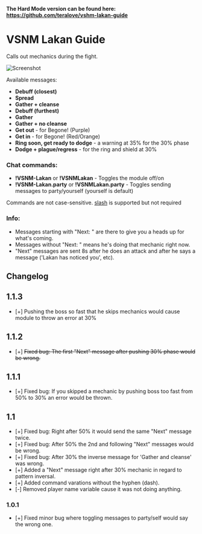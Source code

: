 **The Hard Mode version can be found here: https://github.com/teralove/vshm-lakan-guide**


# VSNM Lakan Guide
Calls out mechanics during the fight.

![Screenshot](https://github.com/teralove/vsnm-lakan-guide/blob/master/vsnm-lakan-guide-preview.png)

Available messages:

* **Debuff (closest)**
* **Spread**
* **Gather + cleanse**
* **Debuff (furthest)**
* **Gather**
* **Gather + no cleanse**
* **Get out**  - for Begone! (Purple)
* **Get in**  - for Begone! (Red/Orange)
* **Ring soon, get ready to dodge**  - a warning at 35% for the 30% phase
* **Dodge + plague/regress**  - for the ring and shield at 30%


### Chat commands:
* **!VSNM-Lakan** or **!VSNMLakan** - Toggles the module off/on
* **!VSNM-Lakan.party** or **!VSNMLakan.party** - Toggles sending messages to party/yourself (yourself is default)

Commands are not case-sensitive. [slash](https://github.com/baldera-mods/slash) is supported but not required


### Info:
* Messages starting with "Next: " are there to give you a heads up for what's coming.
* Messages without "Next: " means he's doing that mechanic right now.
* "Next" messages are sent 8s after he does an attack and after he says a message ('Lakan has noticed you', etc).


## Changelog
## 1.1.3
* [+] Pushing the boss so fast that he skips mechanics would cause module to throw an error at 30%
## 1.1.2
* [+] ~~Fixed bug: The first "Next" message after pushing 30% phase would be wrong.~~
## 1.1.1
* [+] Fixed bug: If you skipped a mechanic by pushing boss too fast from 50% to 30% an error would be thrown.
## 1.1
* [+] Fixed bug: Right after 50% it would send the same "Next" message twice.
* [+] Fixed bug: After 50% the 2nd and following "Next" messages would be wrong.
* [+] Fixed bug: After 30% the inverse message for 'Gather and cleanse' was wrong.
* [+] Added a "Next" message right after 30% mechanic in regard to pattern inversal.
* [+] Added command varations without the hyphen (dash).
* [-] Removed player name variable cause it was not doing anything.
### 1.0.1
* [+] Fixed minor bug where toggling messages to party/self would say the wrong one.